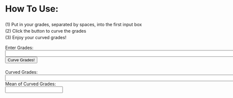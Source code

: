 

<head>
    <style>
        .grade-input-container {
            padding-bottom: 20px;
        }
        .step-by-step {
            line-height: 1.5
        }
    </style>
    <title>Curve Grades</title>
</head>

<body>
<div class="step-by-step">
    <h1>How To Use:</h1>
        <p>
        (1) Put in your grades, separated by spaces, into the first input box <br>
        (2) Click the button to curve the grades <br>
        (3) Enjoy your curved grades!
        </p>
</div>
    
<div class="grade-input-container">
    <label for="Grades">Enter Grades:</label><br>
    <input type="text" id="ungrades" name="grades" size="100"><br>
    <button onclick="SaveCurveGrades()">Curve Grades!</button>
</div>

<div class="curved-input-container">
    <label for="displayValue">Curved Grades:</label><br>
    <input type="text" name="display" size="100" id="displayValue">
</div>

<div class="mean-input-container">
    <label for="displayValue1">Mean of Curved Grades:</label><br>
    <input type="text" name="display1" size="20" id=displayValue1">
</div>


<script>
function SaveCurveGrades() {
    const gradeslist = [];
    var obgrades = document.getElementsByName('grades')[0].value;
   
    const gradesArray = obgrades.split(' ');
   
    const curvedGrades = gradesArray.map(grade => {
        const numericGrade = parseFloat(grade);
        return Math.round(10 * Math.sqrt(numericGrade));
    });

    const meanCurveGrades = gradesArray.map(grades => {
      const sum = grades.reduce((acc, value) => acc + parseFloat(value), 0);
          const mean = sum / grades.length;
              return mean;
    });
    
    document.getElementsByName('display')[0].value = curvedGrades.join(', ');
    document.getElementsByName('display1')[0].value = meanCurveGrades
}
</script>
</body>

















